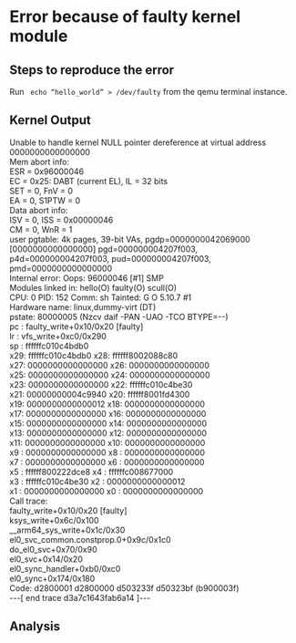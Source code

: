 # Error because of faulty kernel module

## Steps to reproduce the error

Run <code> echo “hello_world” > /dev/faulty</code> from the qemu terminal instance.

## Kernel Output   

Unable to handle kernel NULL pointer dereference at virtual address 0000000000000000  
Mem abort info:  
  ESR = 0x96000046  
  EC = 0x25: DABT (current EL), IL = 32 bits  
  SET = 0, FnV = 0  
  EA = 0, S1PTW = 0  
Data abort info:  
  ISV = 0, ISS = 0x00000046  
  CM = 0, WnR = 1  
user pgtable: 4k pages, 39-bit VAs, pgdp=0000000042069000  
[0000000000000000] pgd=000000004207f003, p4d=000000004207f003, pud=000000004207f003, pmd=0000000000000000  
Internal error: Oops: 96000046 [#1] SMP  
Modules linked in: hello(O) faulty(O) scull(O)  
CPU: 0 PID: 152 Comm: sh Tainted: G           O      5.10.7 #1  
Hardware name: linux,dummy-virt (DT)  
pstate: 80000005 (Nzcv daif -PAN -UAO -TCO BTYPE=--)  
pc : faulty_write+0x10/0x20 [faulty]  
lr : vfs_write+0xc0/0x290  
sp : ffffffc010c4bdb0  
x29: ffffffc010c4bdb0 x28: ffffff8002088c80   
x27: 0000000000000000 x26: 0000000000000000   
x25: 0000000000000000 x24: 0000000000000000   
x23: 0000000000000000 x22: ffffffc010c4be30   
x21: 00000000004c9940 x20: ffffff8001fd4300   
x19: 0000000000000012 x18: 0000000000000000   
x17: 0000000000000000 x16: 0000000000000000   
x15: 0000000000000000 x14: 0000000000000000   
x13: 0000000000000000 x12: 0000000000000000   
x11: 0000000000000000 x10: 0000000000000000   
x9 : 0000000000000000 x8 : 0000000000000000   
x7 : 0000000000000000 x6 : 0000000000000000   
x5 : ffffff800222dce8 x4 : ffffffc008677000   
x3 : ffffffc010c4be30 x2 : 0000000000000012   
x1 : 0000000000000000 x0 : 0000000000000000   
Call trace:  
 faulty_write+0x10/0x20 [faulty]  
 ksys_write+0x6c/0x100  
 __arm64_sys_write+0x1c/0x30  
  el0_svc_common.constprop.0+0x9c/0x1c0  
 do_el0_svc+0x70/0x90  
 el0_svc+0x14/0x20  
 el0_sync_handler+0xb0/0xc0  
 el0_sync+0x174/0x180  
Code: d2800001 d2800000 d503233f d50323bf (b900003f)    
---[ end trace d3a7c1643fab6a14 ]---     

## Analysis
